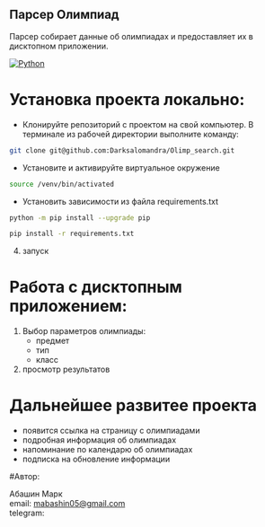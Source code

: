 ## Парсер Олимпиад

Парсер собирает данные об олимпиадах и предоставляет их в дисктопном приложении.

[![Python](https://img.shields.io/badge/-Python-464646?style=flat&logo=Python&logoColor=56C0C0&color=008080)](https://www.python.org/)

# Установка проекта локально:

- Клонируйте репозиторий с проектом на свой компьютер. В терминале из рабочей директории выполните команду:
```bash
git clone git@github.com:Darksalomandra/Olimp_search.git
```
- Установите и активируйте виртуальное окружение

```bash
source /venv/bin/activated
```

- Установить зависимости из файла requirements.txt

```bash
python -m pip install --upgrade pip

pip install -r requirements.txt
```
4. запуск

# Работа с дисктопным приложением:
1. Выбор параметров олимпиады:
    - предмет 
    - тип
    - класс
2. просмотр результатов

# Дальнейшее развитее проекта
- появится ссылка на страницу с олимпиадами
- подробная информация об олимпиадах
- напоминание по календарю об олимпиадах
- подписка на обновление информации

#Автор:

Абашин Марк<br>
email: mabashin05@gmail.com<br>
telegram: <br>
